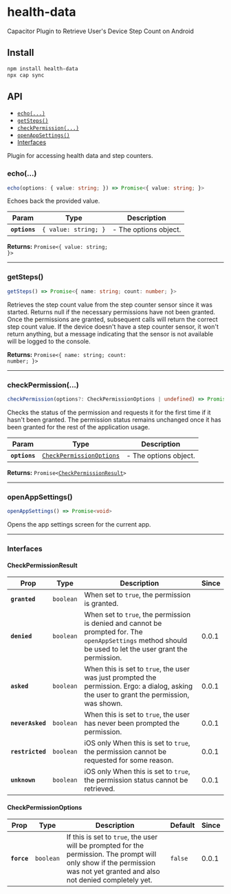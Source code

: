 # health-data

Capacitor Plugin to Retrieve User's Device Step Count on Android

## Install

```bash
npm install health-data
npx cap sync
```

## API

<docgen-index>

* [`echo(...)`](#echo)
* [`getSteps()`](#getsteps)
* [`checkPermission(...)`](#checkpermission)
* [`openAppSettings()`](#openappsettings)
* [Interfaces](#interfaces)

</docgen-index>

<docgen-api>
<!--Update the source file JSDoc comments and rerun docgen to update the docs below-->

Plugin for accessing health data and step counters.

### echo(...)

```typescript
echo(options: { value: string; }) => Promise<{ value: string; }>
```

Echoes back the provided value.

| Param         | Type                            | Description           |
| ------------- | ------------------------------- | --------------------- |
| **`options`** | <code>{ value: string; }</code> | - The options object. |

**Returns:** <code>Promise&lt;{ value: string; }&gt;</code>

--------------------


### getSteps()

```typescript
getSteps() => Promise<{ name: string; count: number; }>
```

Retrieves the step count value from the step counter sensor since it was started.
Returns null if the necessary permissions have not been granted.
Once the permissions are granted, subsequent calls will return the correct step count value.
If the device doesn't have a step counter sensor, it won't return anything, but a message indicating that the sensor is not available will be logged to the console.

**Returns:** <code>Promise&lt;{ name: string; count: number; }&gt;</code>

--------------------


### checkPermission(...)

```typescript
checkPermission(options?: CheckPermissionOptions | undefined) => Promise<CheckPermissionResult>
```

Checks the status of the permission and requests it for the first time if it hasn't been granted.
The permission status remains unchanged once it has been granted for the rest of the application usage.

| Param         | Type                                                                      | Description           |
| ------------- | ------------------------------------------------------------------------- | --------------------- |
| **`options`** | <code><a href="#checkpermissionoptions">CheckPermissionOptions</a></code> | - The options object. |

**Returns:** <code>Promise&lt;<a href="#checkpermissionresult">CheckPermissionResult</a>&gt;</code>

--------------------


### openAppSettings()

```typescript
openAppSettings() => Promise<void>
```

Opens the app settings screen for the current app.

--------------------


### Interfaces


#### CheckPermissionResult

| Prop             | Type                 | Description                                                                                                                                                | Since |
| ---------------- | -------------------- | ---------------------------------------------------------------------------------------------------------------------------------------------------------- | ----- |
| **`granted`**    | <code>boolean</code> | When set to `true`, the permission is granted.                                                                                                             |       |
| **`denied`**     | <code>boolean</code> | When set to `true`, the permission is denied and cannot be prompted for. The `openAppSettings` method should be used to let the user grant the permission. | 0.0.1 |
| **`asked`**      | <code>boolean</code> | When this is set to `true`, the user was just prompted the permission. Ergo: a dialog, asking the user to grant the permission, was shown.                 | 0.0.1 |
| **`neverAsked`** | <code>boolean</code> | When this is set to `true`, the user has never been prompted the permission.                                                                               | 0.0.1 |
| **`restricted`** | <code>boolean</code> | iOS only When this is set to `true`, the permission cannot be requested for some reason.                                                                   | 0.0.1 |
| **`unknown`**    | <code>boolean</code> | iOS only When this is set to `true`, the permission status cannot be retrieved.                                                                            | 0.0.1 |


#### CheckPermissionOptions

| Prop        | Type                 | Description                                                                                                                                                                 | Default            | Since |
| ----------- | -------------------- | --------------------------------------------------------------------------------------------------------------------------------------------------------------------------- | ------------------ | ----- |
| **`force`** | <code>boolean</code> | If this is set to `true`, the user will be prompted for the permission. The prompt will only show if the permission was not yet granted and also not denied completely yet. | <code>false</code> | 0.0.1 |

</docgen-api>

